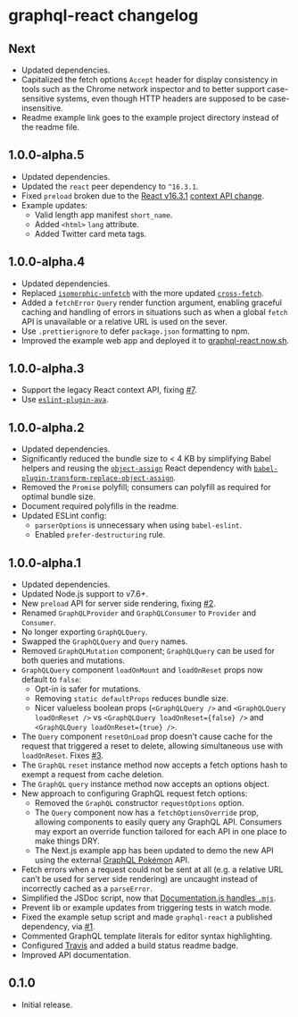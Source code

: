 # graphql-react changelog

## Next

* Updated dependencies.
* Capitalized the fetch options `Accept` header for display consistency in tools such as the Chrome network inspector and to better support case-sensitive systems, even though HTTP headers are supposed to be case-insensitive.
* Readme example link goes to the example project directory instead of the readme file.

## 1.0.0-alpha.5

* Updated dependencies.
* Updated the `react` peer dependency to `^16.3.1`.
* Fixed `preload` broken due to the [React v16.3.1](https://github.com/facebook/react/releases/tag/v16.3.1) [context API change](https://github.com/facebook/react/pull/12501).
* Example updates:
  * Valid length app manifest `short_name`.
  * Added `<html>` `lang` attribute.
  * Added Twitter card meta tags.

## 1.0.0-alpha.4

* Updated dependencies.
* Replaced [`isomorphic-unfetch`](https://npm.im/isomorphic-unfetch) with the more updated [`cross-fetch`](https://npm.im/cross-fetch).
* Added a `fetchError` `Query` render function argument, enabling graceful caching and handling of errors in situations such as when a global `fetch` API is unavailable or a relative URL is used on the sever.
* Use `.prettierignore` to defer `package.json` formatting to npm.
* Improved the example web app and deployed it to [graphql-react.now.sh](https://graphql-react.now.sh).

## 1.0.0-alpha.3

* Support the legacy React context API, fixing [#7](https://github.com/jaydenseric/graphql-react/issues/7).
* Use [`eslint-plugin-ava`](https://npm.im/eslint-plugin-ava).

## 1.0.0-alpha.2

* Updated dependencies.
* Significantly reduced the bundle size to < 4 KB by simplifying Babel helpers and reusing the [`object-assign`](https://npm.im/object-assign) React dependency with [`babel-plugin-transform-replace-object-assign`](https://npm.im/babel-plugin-transform-replace-object-assign).
* Removed the `Promise` polyfill; consumers can polyfill as required for optimal bundle size.
* Document required polyfills in the readme.
* Updated ESLint config:
  * `parserOptions` is unnecessary when using `babel-eslint`.
  * Enabled `prefer-destructuring` rule.

## 1.0.0-alpha.1

* Updated dependencies.
* Updated Node.js support to v7.6+.
* New `preload` API for server side rendering, fixing [#2](https://github.com/jaydenseric/graphql-react/issues/2).
* Renamed `GraphQLProvider` and `GraphQLConsumer` to `Provider` and `Consumer`.
* No longer exporting `GraphQLQuery`.
* Swapped the `GraphQLQuery` and `Query` names.
* Removed `GraphQLMutation` component; `GraphQLQuery` can be used for both queries and mutations.
* `GraphQLQuery` component `loadOnMount` and `loadOnReset` props now default to `false`:
  * Opt-in is safer for mutations.
  * Removing `static defaultProps` reduces bundle size.
  * Nicer valueless boolean props (`<GraphQLQuery />` and `<GraphQLQuery loadOnReset />` vs `<GraphQLQuery loadOnReset={false} />` and `<GraphQLQuery loadOnReset={true} />`.
* The `Query` component `resetOnLoad` prop doesn’t cause cache for the request that triggered a reset to delete, allowing simultaneous use with `loadOnReset`. Fixes [#3](https://github.com/jaydenseric/graphql-react/issues/3).
* The `GraphQL` `reset` instance method now accepts a fetch options hash to exempt a request from cache deletion.
* The `GraphQL` `query` instance method now accepts an options object.
* New approach to configuring GraphQL request fetch options:
  * Removed the `GraphQL` constructor `requestOptions` option.
  * The `Query` component now has a `fetchOptionsOverride` prop, allowing components to easily query any GraphQL API. Consumers may export an override function tailored for each API in one place to make things DRY.
  * The Next.js example app has been updated to demo the new API using the external [GraphQL Pokémon](https://github.com/lucasbento/graphql-pokemon) API.
* Fetch errors when a request could not be sent at all (e.g. a relative URL can’t be used for server side rendering) are uncaught instead of incorrectly cached as a `parseError`.
* Simplified the JSDoc script, now that [Documentation.js handles `.mjs`](https://github.com/documentationjs/documentation/pull/1023).
* Prevent lib or example updates from triggering tests in watch mode.
* Fixed the example setup script and made `graphql-react` a published dependency, via [#1](https://github.com/jaydenseric/graphql-react/pull/1).
* Commented GraphQL template literals for editor syntax highlighting.
* Configured [Travis](https://travis-ci.org/jaydenseric/graphql-react) and added a build status readme badge.
* Improved API documentation.

## 0.1.0

* Initial release.
